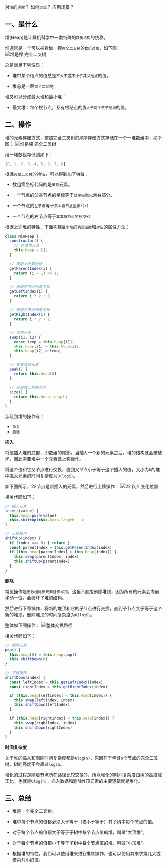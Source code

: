 对`堆`的`理解`？
如何`实现`？
应用场景？

## 一、是什么

堆(Heap)是计算机科学中一类特殊的`数据结构`的统称。

堆通常是一个可以被看做一颗`完全二叉树`的`数组对象`，如下图：
![堆是棵 完全二叉树](../images/算法与数据结构/对堆的理解和如何实现和应用场景/1.png)

总是满足下列性质：

- 堆中某个结点的值总是`不大于`或`不小于`其`父结点`的值。

- 堆总是一颗`完全二叉`树。

堆又可以分成最大堆和最小堆：

- 最大堆：每个根节点，都有根结点的值`大于两个孩子结点`的值。


## 二、操作

堆的元素存储方式，按照完全二叉树的顺序存储方式存储在一个一堆数组中，如下图：
![堆是棵 完全二叉树](../images/算法与数据结构/对堆的理解和如何实现和应用场景/1.png)

用一堆数组存储则如下：
```js
[0, 1, 2, 3, 4, 5, 6, 7, 8]
```
根据`完全二叉树`的特性，可以得到如下特性：

- 数组零坐标代码的是`堆顶`元素。

- 一个节点的父亲节点的坐标等于`其坐标除以2整数`部分。

- 一个节点的`左节点`等于`其本身节点坐标*2+1`

- 一个节点的右节点等于`其本身节点坐标*2+2`

根据上述堆的特性，下面构建`最小堆`的`构造函数`和`对应`的属性方法：
```js
class MinHeap {
  constructor() {
    // 存储堆元素
    this.heap = [];
  }

  // 获取父元素坐标
  getParentIndex(i) {
    return (i - 1) >> 1;
  }

  // 获取左节点元素坐标
  getLeftIndex(i) {
    return i * 2 + 1;
  }

  // 获取右节点元素坐标
  getRightIndex(i) {
    return i * 2 + 2;
  }

  // 交换元素
  swap(i1, i2) {
    const temp = this.heap[i1];
    this.heap[i1] = this.heap[i2];
    this.heap[i2] = temp;
  }

  // 查看堆顶元素
  peek() {
    return this.heap[0]
  }

  // 获取堆元素的大小
  size() {
    return this.heap.length;
  }
}
```
涉及到堆的操作有：

- `插入`
- `删除`

**插入**

将值插入堆的底部，即数组的尾部，当插入一个新的元素之后，堆的结构就会被破坏，因此需要堆中一个元素做上移操作。

将这个值和它父节点进行交换，直到父节点小于等于这个插入的值，大小为`k`的堆中插入元素的时间复杂度为`O(logK)`。

如下图所示，22节点是新插入的元素，然后进行上移操作：
![22节点 变化位置](../images/算法与数据结构/对堆的理解和如何实现和应用场景/2.png)

相关代码如下：
```js
// 插入元素
insert(value) {
  this.heap.push(value)
  this.shiftUp(this.heap.length - 1)
}

// 上移操作
shiftUp(index) {
  if (index === 0) { return }
  const parentIndex = this.getParentIndex(index)
  if (this.heap[parentIndex] > this.heap[index]) {
    this.swap(parentIndex, index)
    this.shiftUp(parentIndex)
  }
}
```

**删除**

常见操作是`用数组尾部元素替换堆顶`，这里不直接删除堆顶，因为所有的元素会向前移动一位，会破坏了堆的结构。

然后进行下移操作，将新的堆顶和它的子节点进行交换，直到子节点大于等于这个新的堆顶，删除堆顶的时间复杂度为`O(logK)`。

整体如下图操作：
![整体交换路径](../images/算法与数据结构/对堆的理解和如何实现和应用场景/3.png)

相关代码如下：
```js
// 删除元素
pop() {
  this.heap[0] = this.heap.pop()
  this.shiftDown(0)
}

// 下移操作
shiftDown(index) {
  const leftIndex = this.getLeftIndex(index)
  const rightIndex = this.getRightIndex(index)

  if (this.heap[leftIndex] < this.ehap[index]) {
    this.swap(leftIndex, index)
    this.shiftDown(leftIndex)
  }

  if (this.heap[rightIndex] < this.heap[index]) {
    this.swap(rightIndex, index)
    this.shiftDown(rightIndex)
  }
}
```
**时间复杂度**

关于堆的插入和删除时间复杂度都是`Olog(n)`，原因在于包含`n`个节点的完全二叉树，树的高度不会超过`log2n`。

堆化的过程是顺着节点所在路径比较交换的，所以堆化的时间复杂度跟树的高度成正比，也就是`Olog(n)`，插入数据和删除堆顶元素的主要逻辑就是堆化。

## 三、总结

- 堆是一个完全二叉树。

- 堆中每个节点的值都必须大于等于（或小于等于）其子树中每个节点的值。

- 对于每个节点的值都大于等于子树中每个节点值的堆，叫做“大顶堆”。

- 对于每个节点的值都小于等于子树中每个节点值的堆，叫做“小顶堆”。

- 根据堆的特性，我们可以使用堆来进行排序操作，也可以使用其来求第几大或者第几小的值。